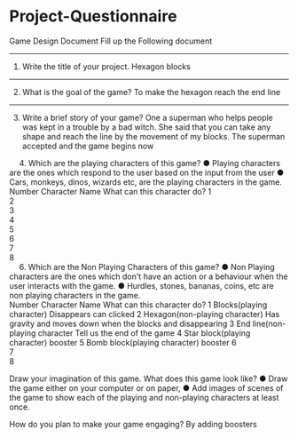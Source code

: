 # Project-Questionnaire
Game Design Document
Fill up the Following document 

________________________________________



1.	Write the title of your project.
Hexagon blocks
________________________________________


2.	What is the goal of the game? 
To make the hexagon reach the end line
________________________________________


3.	Write a brief story of your game?
One a superman who helps people was kept in a trouble by a bad witch. She said that you can take any shape and reach the line by the movement of my blocks. The superman accepted and the game begins now






 
4.	Which are the playing characters of this game? 
●	Playing characters are the ones which respond to the user based on the input from the user
●	Cars, monkeys, dinos, wizards etc, are the playing characters in the game.  
Number	Character Name	What can this character do? 
1		
2		
3		
4		
5		
6		
7		
8		
 
6.	Which are the Non Playing Characters of this game?
●	Non Playing characters are the ones which don't have an action or a behaviour when the user interacts with the game.
●	Hurdles, stones, bananas, coins, etc are non playing characters in the game.   
Number	Character Name	What can this character do? 
1	Blocks(playing character)	Disappears can clicked
2	Hexagon(non-playing character)	Has gravity and moves down when the blocks and disappearing
3	End line(non-playing character	Tell us the end of the game
4	Star block(playing character)	booster
5	Bomb block(playing character)	booster
6		
7		
8		



Draw your imagination of this game. What does this game look like?
●	Draw the game either on your computer or on paper, 
●	Add images of scenes of the game to show each of the playing and non-playing characters at least once.  




 

How do you plan to make your game engaging? 
By adding boosters



